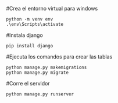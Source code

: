 #Crea el entorno virtual para windows

```
python -m venv env
.\env\Scripts\activate
```

#Instala django

```
pip install django
```

#Ejecuta los comandos para crear las tablas

```
python manage.py makemigrations
python manage.py migrate
```

#Corre el servidor

```
python manage.py runserver
```
